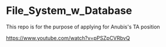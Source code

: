 # File_System_w_Database
This repo is for the purpose of applying for Anubis's TA position

https://www.youtube.com/watch?v=pPSZpCVRbvQ

